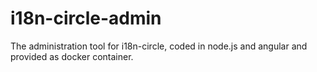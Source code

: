 # i18n-circle-admin
The administration tool for i18n-circle, coded in node.js and angular and provided as docker container.
